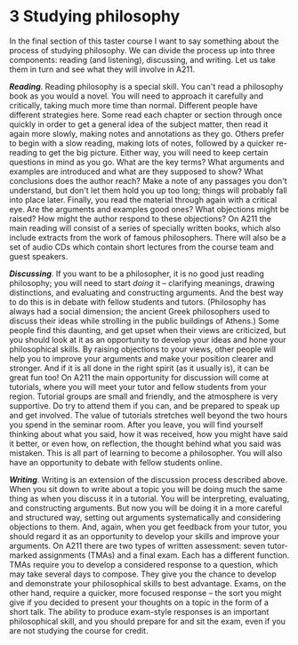 # 3 Studying philosophy


In the final section of this taster course I want to say something about the process of studying philosophy. We can divide the process up into three components: reading (and listening), discussing, and writing. Let us take them in turn and see what they will involve in A211.

__*Reading*__. Reading philosophy is a special skill. You can't read a philosophy book as you would a novel. You will need to approach it carefully and critically, taking much more time than normal. Different people have different strategies here. Some read each chapter or section through once quickly in order to get a general idea of the subject matter, then read it again more slowly, making notes and annotations as they go. Others prefer to begin with a slow reading, making lots of notes, followed by a quicker re-reading to get the big picture. Either way, you will need to keep certain questions in mind as you go. What are the key terms? What arguments and examples are introduced and what are they supposed to show? What conclusions does the author reach? Make a note of any passages you don't understand, but don't let them hold you up too long; things will probably fall into place later. Finally, you read the material through again with a critical eye. Are the arguments and examples good ones? What objections might be raised? How might the author respond to these objections? On A211 the main reading will consist of a series of specially written books, which also include extracts from the work of famous philosophers. There will also be a set of audio CDs which contain short lectures from the course team and guest speakers.

__*Discussing*__. If you want to be a philosopher, it is no good just reading philosophy; you will need to start *doing* it – clarifying meanings, drawing distinctions, and evaluating and constructing arguments. And the best way to do this is in debate with fellow students and tutors. (Philosophy has always had a social dimension; the ancient Greek philosophers used to discuss their ideas while strolling in the public buildings of Athens.) Some people find this daunting, and get upset when their views are criticized, but you should look at it as an opportunity to develop your ideas and hone your philosophical skills. By raising objections to your views, other people will help you to improve your arguments and make your position clearer and stronger. And if it is all done in the right spirit (as it usually is), it can be great fun too! On A211 the main opportunity for discussion will come at tutorials, where you will meet your tutor and fellow students from your region. Tutorial groups are small and friendly, and the atmosphere is very supportive. Do try to attend them if you can, and be prepared to speak up and get involved. The value of tutorials stretches well beyond the two hours you spend in the seminar room. After you leave, you will find yourself thinking about what you said, how it was received, how you might have said it better, or even how, on reflection, the thought behind what you said was mistaken. This is all part of learning to become a philosopher. You will also have an opportunity to debate with fellow students online.

__*Writing*__. Writing is an extension of the discussion process described above. When you sit down to write about a topic you will be doing much the same thing as when you discuss it in a tutorial. You will be interpreting, evaluating, and constructing arguments. But now you will be doing it in a more careful and structured way, setting out arguments systematically and considering objections to them. And, again, when you get feedback from your tutor, you should regard it as an opportunity to develop your skills and improve your arguments. On A211 there are two types of written assessment: seven tutor-marked assignments (TMAs) and a final exam. Each has a different function. TMAs require you to develop a considered response to a question, which may take several days to compose. They give you the chance to develop and demonstrate your philosophical skills to best advantage. Exams, on the other hand, require a quicker, more focused response – the sort you might give if you decided to present your thoughts on a topic in the form of a short talk. The ability to produce exam-style responses is an important philosophical skill, and you should prepare for and sit the exam, even if you are not studying the course for credit.

